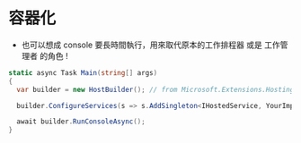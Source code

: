 # 容器化

- 也可以想成 console 要長時間執行，用來取代原本的工作排程器 或是 工作管理者 的角色 !

```csharp
static async Task Main(string[] args)
{
  var builder = new HostBuilder(); // from Microsoft.Extensions.Hosting

  builder.ConfigureServices(s => s.AddSingleton<IHostedService, YourImplementation>());

  await builder.RunConsoleAsync();
}
```